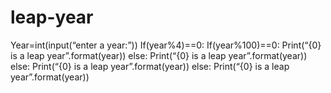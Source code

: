 # leap-year
Year=int(input(“enter a year:”))
If(year%4)==0:
If(year%100)==0:
Print(“{0} is a leap year”.format(year))
else:
Print(“{0} is a leap year”.format(year))
else:
Print(“{0} is a leap year”.format(year))
else:
Print(“{0} is a leap year”.format(year))


